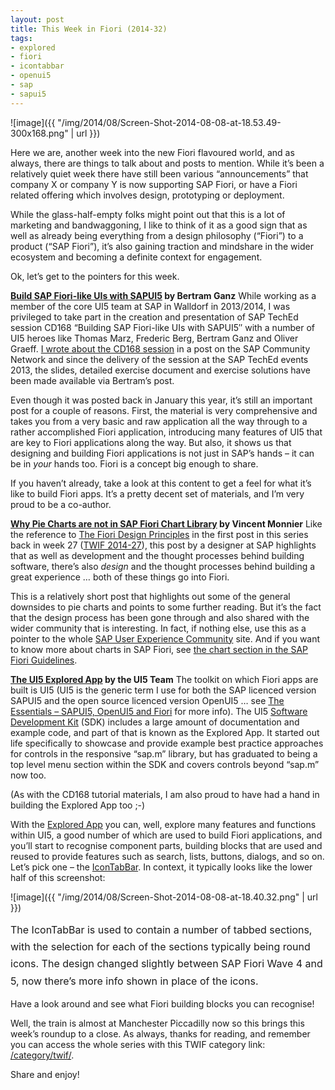 ```yaml
---
layout: post
title: This Week in Fiori (2014-32)
tags:
- explored
- fiori
- icontabbar
- openui5
- sap
- sapui5
---
```



![image]({{ "/img/2014/08/Screen-Shot-2014-08-08-at-18.53.49-300x168.png" | url }})

Here we are, another week into the new Fiori flavoured world, and as always, there are things to talk about and posts to mention. While it’s been a relatively quiet week there have still been various “announcements” that company X or company Y is now supporting SAP Fiori, or have a Fiori related offering which involves design, prototyping or deployment.

While the glass-half-empty folks might point out that this is a lot of marketing and bandwaggoning, I like to think of it as a good sign that as well as already being everything from a design philosophy (“Fiori”) to a product (“SAP Fiori”), it’s also gaining traction and mindshare in the wider ecosystem and becoming a definite context for engagement.

Ok, let’s get to the pointers for this week.

**[Build SAP Fiori-like UIs with SAPUI5](http://scn.sap.com/docs/DOC-51167) by Bertram Ganz**
 While working as a member of the core UI5 team at SAP in Walldorf in 2013/2014, I was privileged to take part in the creation and presentation of SAP TechEd session CD168 “Building SAP Fiori-like UIs with SAPUI5″ with a number of UI5 heroes like Thomas Marz, Frederic Berg, Bertram Ganz and Oliver Graeff. [I wrote about the CD168 session](http://scn.sap.com/community/developer-center/front-end/blog/2013/10/06/building-sap-fiori-like-uis-with-sapui5) in a post on the SAP Community Network and since the delivery of the session at the SAP TechEd events 2013, the slides, detailed exercise document and exercise solutions have been made available via Bertram’s post.

Even though it was posted back in January this year, it’s still an important post for a couple of reasons. First, the material is very comprehensive and takes you from a very basic and raw application all the way through to a rather accomplished Fiori application, introducing many features of UI5 that are key to Fiori applications along the way. But also, it shows us that designing and building Fiori applications is not just in SAP’s hands – it can be in *your* hands too. Fiori is a concept big enough to share.

If you haven’t already, take a look at this content to get a feel for what it’s like to build Fiori apps. It’s a pretty decent set of materials, and I’m very proud to be a co-author.

**[Why Pie Charts are not in SAP Fiori Chart Library](http://experience.sap.com/topic/why-pie-charts-are-not-in-sap-fiori-charting-library/) by Vincent Monnier**
 Like the reference to [The Fiori Design Principles](http://scn.sap.com/people/kai.richter/blog/2014/06/30/the-fiori-design-principles) in the first post in this series back in week 27 ([TWIF 2014-27](/2014/07/02/this-week-in-fiori-2014-27/)), this post by a designer at SAP highlights that as well as development and the thought processes behind building software, there’s also *design* and the thought processes behind building a great experience … both of these things go into Fiori.

This is a relatively short post that highlights out some of the general downsides to pie charts and points to some further reading. But it’s the fact that the design process has been gone through and also shared with the wider community that is interesting. In fact, if nothing else, use this as a pointer to the whole [SAP User Experience Community](https://experience.sap.com/) site. And if you want to know more about charts in SAP Fiori, see [the chart section in the SAP Fiori Guidelines](http://experience.sap.com/fiori-guidelines/FioriPatterns/21_Fiori_Patterns-Charts.html).

**[The UI5 Explored App](https://sapui5.hana.ondemand.com/sdk/explored.html) by the UI5 Team**
 The toolkit on which Fiori apps are built is UI5 (UI5 is the generic term I use for both the SAP licenced version SAPUI5 and the open source licenced version OpenUI5 … see [The Essentials – SAPUI5, OpenUI5 and Fiori](http://www.bluefinsolutions.com/Blogs/DJ-Adams/February-2014/The-essentials-SAP-UI5-OpenUI5-and-Fiori/) for more info). The UI5 [Software Development Kit](https://sapui5.hana.ondemand.com/sdk/) (SDK) includes a large amount of documentation and example code, and part of that is known as the Explored App. It started out life specifically to showcase and provide example best practice approaches for controls in the responsive “sap.m” library, but has graduated to being a top level menu section within the SDK and covers controls beyond “sap.m” now too.

(As with the CD168 tutorial materials, I am also proud to have had a hand in building the Explored App too ;-)

With the [Explored App](https://sapui5.hana.ondemand.com/sdk/explored.html) you can, well, explore many features and functions within UI5, a good number of which are used to build Fiori applications, and you’ll start to recognise component parts, building blocks that are used and reused to provide features such as search, lists, buttons, dialogs, and so on. Let’s pick one – the [IconTabBar](http://localhost:8888/sapui5/latest/explored.html#/entity/sap.m.IconTabBar/samples). In context, it typically looks like the lower half of this screenshot:

![image]({{ "/img/2014/08/Screen-Shot-2014-08-08-at-18.40.32.png" | url }})

<span style="line-height: 1.714285714; font-size: 1rem;">The IconTabBar is used to contain a number of tabbed sections, with the selection for each of the sections typically being round icons. The design changed slightly between SAP Fiori Wave 4 and 5, now there’s more info shown in place of the icons.</span>

Have a look around and see what Fiori building blocks you can recognise!

Well, the train is almost at Manchester Piccadilly now so this brings this week’s roundup to a close. As always, thanks for reading, and remember you can access the whole series with this TWIF category link: [/category/twif/](/category/twif/).

Share and enjoy!
